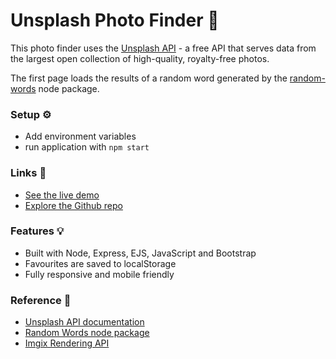# Unsplash Photo Finder 🔎

This photo finder uses the [Unsplash API](https://unsplash.com/documentation) - a free API that serves data from the largest open collection of high-quality, royalty-free photos.

The first page loads the results of a random word generated by the [random-words](https://github.com/punkave/random-words) node package.

### Setup ⚙️

- Add environment variables
- run application with `npm start`

### Links 🔗

- [See the live demo](https://express-photo-finder-using-unsplash-api.vercel.app/)
- [Explore the Github repo](https://github.com/rolandjlevy/express-photo-finder-using-unsplash-api)

### Features 💡

- Built with Node, Express, EJS, JavaScript and Bootstrap
- Favourites are saved to localStorage
- Fully responsive and mobile friendly

### Reference 📖

- [Unsplash API documentation](https://unsplash.com/documentation)
- [Random Words node package](https://github.com/punkave/random-words)
- [Imgix Rendering API](https://docs.imgix.com/apis/url)
